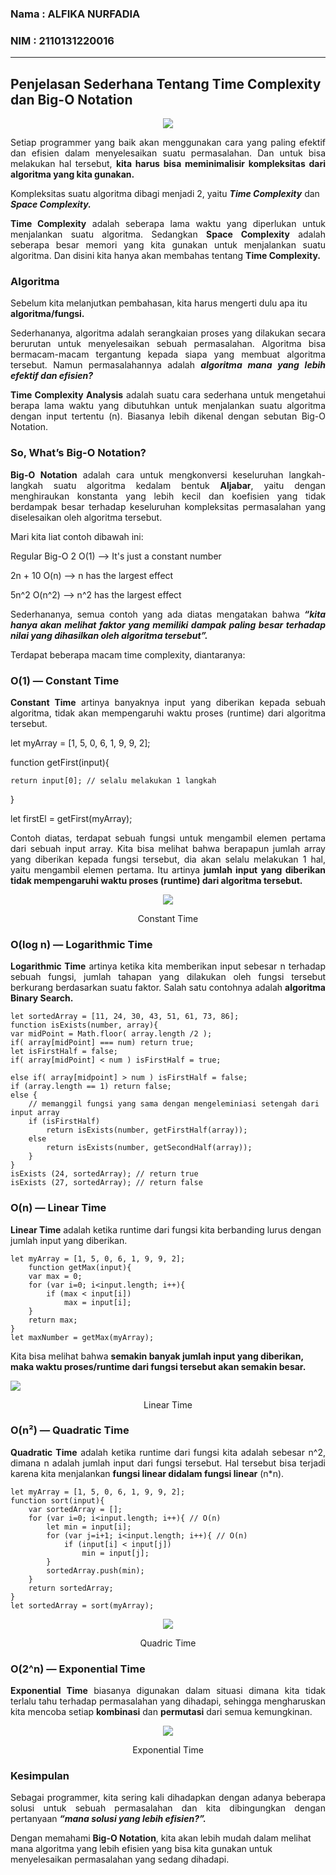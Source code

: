 ### Nama : ALFIKA NURFADIA
### NIM : 2110131220016
---
## **Penjelasan Sederhana Tentang Time Complexity dan Big-O Notation**
<p align="center"><img src="https://miro.medium.com/max/720/1*deRJQRyofq4k1eeVwJmlRQ.jpeg">

<p align="justify">Setiap programmer yang baik akan menggunakan cara yang paling efektif dan efisien dalam menyelesaikan suatu permasalahan. Dan untuk bisa melakukan hal tersebut, <b>kita harus bisa meminimalisir kompleksitas dari algoritma yang kita gunakan.</b>

Kompleksitas suatu algoritma dibagi menjadi 2, yaitu <i><b>Time Complexity</i></b> dan <i><b>Space Complexity.</i></b>

<p align="justify"><b>Time Complexity</b> adalah seberapa lama waktu yang diperlukan untuk menjalankan suatu algoritma. Sedangkan <b>Space Complexity</b> adalah seberapa besar memori yang kita gunakan untuk menjalankan suatu algoritma. Dan disini kita hanya akan membahas tentang <b>Time Complexity.</b>

### **Algoritma**
Sebelum kita melanjutkan pembahasan, kita harus mengerti dulu apa itu <b>algoritma/fungsi.</b>

<p align="justify">Sederhananya, algoritma adalah serangkaian proses yang dilakukan secara berurutan untuk menyelesaikan sebuah permasalahan. Algoritma bisa bermacam-macam tergantung kepada siapa yang membuat algoritma tersebut. Namun permasalahannya adalah <b><i>algoritma mana yang lebih efektif dan efisien?</b></i>

<p align="justify"><b>Time Complexity Analysis</b> adalah suatu cara sederhana untuk mengetahui berapa lama waktu yang dibutuhkan untuk menjalankan suatu algoritma dengan input tertentu (n). Biasanya lebih dikenal dengan sebutan Big-O Notation.

### **So, What’s Big-O Notation?**
<p align="justify"><b>Big-O Notation</b> adalah cara untuk mengkonversi keseluruhan langkah-langkah suatu algoritma kedalam bentuk <b>Aljabar</b>, yaitu dengan menghiraukan konstanta yang lebih kecil dan koefisien yang tidak berdampak besar terhadap keseluruhan kompleksitas permasalahan yang diselesaikan oleh algoritma tersebut.

Mari kita liat contoh dibawah ini:

 Regular       Big-O
 2             O(1)   --> It's just a constant number

 2n + 10       O(n)   --> n has the largest effect

 5n^2          O(n^2) --> n^2 has the largest effect

<p align="justify">Sederhananya, semua contoh yang ada diatas mengatakan bahwa <i><b>“kita hanya akan melihat faktor yang memiliki dampak paling besar terhadap nilai yang dihasilkan oleh algoritma tersebut”.</i></b>

Terdapat beberapa macam time complexity, diantaranya:
### **O(1) — Constant Time**
<p align="justify"><b>Constant Time</b> artinya banyaknya input yang diberikan kepada sebuah algoritma, tidak akan mempengaruhi waktu proses (runtime) dari algoritma tersebut.

 let myArray = [1, 5, 0, 6, 1, 9, 9, 2];

 function getFirst(input){

    return input[0]; // selalu melakukan 1 langkah
 }

 let firstEl = getFirst(myArray);

<p align="justify"> Contoh diatas, terdapat sebuah fungsi untuk mengambil elemen pertama dari sebuah input array. Kita bisa melihat bahwa berapapun jumlah array yang diberikan kepada fungsi tersebut, dia akan selalu melakukan 1 hal, yaitu mengambil elemen pertama. Itu artinya <b>jumlah input yang diberikan tidak mempengaruhi waktu proses (runtime) dari algoritma tersebut.</b>

<p align="center"><img src="constant.png">
<p align="center">Constant Time

### **O(log n) — Logarithmic Time**
<p align="justify"><b>Logarithmic Time</b> artinya ketika kita memberikan input sebesar n terhadap sebuah fungsi, jumlah tahapan yang dilakukan oleh fungsi tersebut berkurang berdasarkan suatu faktor. Salah satu contohnya adalah <b>algoritma Binary Search.</b>

    let sortedArray = [11, 24, 30, 43, 51, 61, 73, 86];
    function isExists(number, array){
    var midPoint = Math.floor( array.length /2 );
    if( array[midPoint] === num) return true;
    let isFirstHalf = false;
    if( array[midPoint] < num ) isFirstHalf = true;
  
    else if( array[midpoint] > num ) isFirstHalf = false;
    if (array.length == 1) return false;
    else { 
        // memanggil fungsi yang sama dengan mengeleminiasi setengah dari input array
        if (isFirstHalf) 
            return isExists(number, getFirstHalf(array));
        else 
            return isExists(number, getSecondHalf(array));
        }
    }
    isExists (24, sortedArray); // return true
    isExists (27, sortedArray); // return false

### **O(n) — Linear Time**
<b>Linear Time</b> adalah ketika runtime dari fungsi kita berbanding lurus dengan jumlah input yang diberikan.

    let myArray = [1, 5, 0, 6, 1, 9, 9, 2];
        function getMax(input){
        var max = 0;
        for (var i=0; i<input.length; i++){
            if (max < input[i])
                max = input[i];
        }
        return max;
    }
    let maxNumber = getMax(myArray);

Kita bisa melihat bahwa <b>semakin banyak jumlah input yang diberikan, maka waktu proses/runtime dari fungsi tersebut akan semakin besar.</b>

<p aligm="center"><img src="linear.png">
<p align="center">Linear Time

### **O(n²) — Quadratic Time**
<p align="justify"><b>Quadratic Time</b> adalah ketika runtime dari fungsi kita adalah sebesar n^2, dimana n adalah jumlah input dari fungsi tersebut. Hal tersebut bisa terjadi karena kita menjalankan <b>fungsi linear didalam fungsi linear</b> (n*n).

    let myArray = [1, 5, 0, 6, 1, 9, 9, 2];
    function sort(input){
        var sortedArray = [];
        for (var i=0; i<input.length; i++){ // O(n)
            let min = input[i];
            for (var j=i+1; i<input.length; i++){ // O(n)
                if (input[i] < input[j])
                    min = input[j];
            }
            sortedArray.push(min);
        }
        return sortedArray;
    }
    let sortedArray = sort(myArray);

<p align="center"><img src="Quadric.png">
<p align="center">Quadric Time

### **O(2^n) — Exponential Time**
<p align="justify"><b>Exponential Time</b> biasanya digunakan dalam situasi dimana kita tidak terlalu tahu terhadap permasalahan yang dihadapi, sehingga mengharuskan kita mencoba setiap <b>kombinasi</b> dan <b>permutasi</b> dari semua kemungkinan.

<p align="center"><img src="exponential.png">
<p align="center">Exponential Time

### **Kesimpulan**
<p align="justify">Sebagai programmer, kita sering kali dihadapkan dengan adanya beberapa solusi untuk sebuah permasalahan dan kita dibingungkan dengan pertanyaan <i><b>“mana solusi yang lebih efisien?”.</i></b>

Dengan memahami <b>Big-O Notation</b>, kita akan lebih mudah dalam melihat mana algoritma yang lebih efisien yang bisa kita gunakan untuk menyelesaikan permasalahan yang sedang dihadapi.